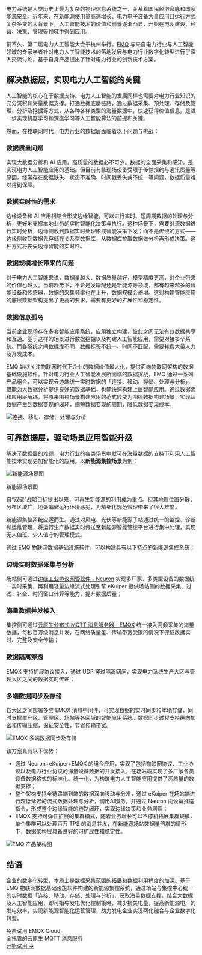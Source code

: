电力系统是人类历史上最为复杂的物理信息系统之一，关系着国民经济命脉和国家能源安全。近年来，在新能源使用量高速增长、电力电子装备大量应用且运行方式复杂多变的大背景下，人工智能技术的价值和前景逐渐凸显，开始在电网建设、经营、决策、管理等领域中得到应用。

前不久，第二届电力人工智能大会于杭州举行。[EMQ](https://www.emqx.com/zh) 与来自电力行业与人工智能领域的专家学者针对电力人工智能技术的落地发展与电力行业数字化转型进行了深入交流讨论，基于自身产品提出了针对电力行业的创新技术方案。

## 解决数据层，实现电力人工智能的关键

人工智能的核心在于数据支持。电力人工智能的发展同样也需要对电力行业知识的充分沉积和海量数据支撑。打通数据底层链路，通过数据采集、预处理、存储及管理、分析及挖掘等方式，从各种各样类型的海量数据中，快速获得价值信息，是进一步实现机器学习和深度学习等人工智能算法的前提和关键。 

然而，在物联网时代，电力行业的数据层面临着以下问题与挑战：

### 数据质量问题

实现大数据分析和 AI 应用，高质量的数据必不可少。数据的全面采集和感知，是实现电力人工智能应用的基础。但目前有些现场设备受限于传输规约与通讯质量等原因，经常存在数据缺失、状态不准确、时间戳丢失或不统一等问题，数据质量难以得到保障。

### 数据实时性的需求

边缘设备和 AI 应用相结合形成边缘智能，可以进行实时、短周期数据的处理与分析，更好地支撑本地业务的实时智能化决策与执行。这种场景下，需要对流数据进行实时分析，边缘侧收到数据实时处理形成智能决策下发；而不是传统的方式——边缘侧收到数据先存储在关系型数据库，从数据库拉取数据做分析再形成决策。这种方式将丧失边缘智能的实时性。

### 数据规模增长带来的问题

对于电力人工智能来说，数据量越大、数据质量越好，模型精度更高，对企业带来的价值也越大。当前趋势下，不论是发输配还是新能源等领域，都有越来越多的智能设备和传感器，数据的采集频率也在上升，数据规模会倍增。这对构建智能应用的底层数据架构提出了更高的要求，需要有更好的扩展性和稳定性。

### 数据信息孤岛

当前企业现场存在多套智能应用系统，应用独立构建，彼此之间无法有效数据共享和互通。基于这样的场景进行数据挖掘以及构建人工智能应用，需要对接多个系统。而各系统之间数据库不同、数据标签不统一、时间不匹配，需要耗费大量人力及开发成本。

EMQ 始终关注物联网时代下企业的数据价值最大化，提供面向物联网架构的数据基础设施软件。针对电力行业人工智能发展所面临的数据挑战，EMQ 通过一系列产品组合，可以实现云边端统一实时数据的「连接、移动、存储、处理与分析」，既能为大数据分析提供良好的数据基础，也能快速构建上层智能应用。通过数据流和应用层解耦，将原来围绕场景构建应用的范式转变为围绕数据构建场景，实现从数据产生到数据变现的闭环，缩短数据变现的周期，降低数据变现成本。

![连接、移动、存储、处理与分析](https://assets.emqx.com/images/9b56b99db31520e3ec06ee6f664e62d3.png)

## 可靠数据层，驱动场景应用智能升级

解决了数据层的难题，电力行业的各类场景中就可在海量数据的支持下利用人工智能技术实现更加智能化的应用。以**新能源集控场景**为例：

![新能源场景图](https://assets.emqx.com/images/6e88ba9afb654477ecf09483b51fe7f9.png)

新能源场景图

自“双碳”战略目标提出以来，可再生新能源的利用成为重点。但其地理位置分散，分布区域广，地处偏僻运行环境恶劣，为精细化规范管理带来了很大难度。

新能源集控系统应运而生。通过对风电、光伏等新能源子站通过统一的监控、诊断和运维管理，将运行生产数据实时传送至新能源智能管控平台进行集中处理，实现无人值班、少人值守的管理模式。

通过 EMQ 物联网数据基础设施软件，可以构建具有以下特点的新能源集控系统：

### 边缘实时数据采集与分析

场站侧可通过[边缘工业协议网管软件 - Neuron](https://www.emqx.com/zh/products/neuron) 实现多厂家、多类型设备的数据统一实时采集，再利用轻量边缘流式处理引擎 eKuiper 提供场站侧的数据采集、过滤、补全、时间窗口计算等能力，提升数据质量；

### 海量数据并发接入

集控侧可通过[云原生分布式 MQTT 消息服务器 - EMQX](https://www.emqx.io/zh) 统一接入高频采集的海量数据，每秒百万级消息并发，在网络质量差、传输带宽受限的情况下保证数据实时、完整及安全传输；

### 数据隔离穿透

EMQX 支持扩展协议接入，通过 UDP 穿过隔离网闸，实现电力系统生产大区与管理大区之间的数据实时传递；

### 多端数据同步及存储

各大区之间部署多套 EMQX 消息中间件，可实现数据的实时同步和本地存储，同时支撑生产区、管理区、场站等各区域的智能应用系统。数据同步过程支持纵向加密和传输压缩，保证安全性，节省传输带宽。

![EMQX 多端数据同步及存储](https://assets.emqx.com/images/0c5d90064b726e784108dcde452020ca.png)

 该方案具有以下优势：

- 通过 Neuron+eKuiper+EMQX 的组合应用，实现了包括物联网协议、工业协议以及电力行业协议的海量设备数据的并发接入，在场站端实现了多厂家各类设备数据格式的标准化、统一化，为构筑电力人工智能应用提供了高质量的数据支撑；
- 整个架构支持全链路端到端的数据双向移动与分发，通过 eKuiper 在场站端进行超低延迟的流式数据处理与分析，调用AI服务，并通过 Neuron 向设备推送指令，形成整个边缘智能的链路闭环，实现边缘决策和业务洞察；
- EMQX 支持可弹性扩展的集群模式，随着业务增长可以不停机拓展集群规模，单个集群可以处理百万 TPS 的消息并发，在新能源场站数据量倍增的情形下，数据架构层具备良好的可扩展性和稳定性。

![EMQ 产品架构图](https://assets.emqx.com/images/14b71056480fee2b93b71ec3d9ba8094.png)


## 结语

企业的数字化转型，本质上是数据采集范围的拓展和数据利用程度的加深。基于 EMQ 物联网数据基础设施软件构建的新能源集控系统，通过场站与集控中心统一的实时数据「连接、移动、存储、处理与分析」，获取海量数据支撑，结合大数据及人工智能应用，即可指导发电优化控制策略，减少损失电量，提高新能源电厂的发电效率，实现新能源智能化运营管理，助力发电企业实现两化融合与企业数字化转型。


<section class="promotion">
    <div>
        免费试用 EMQX Cloud
        <div class="is-size-14 is-text-normal has-text-weight-normal">全托管的云原生 MQTT 消息服务</div>
    </div>
    <a href="https://www.emqx.com/zh/signup?continue=https://cloud.emqx.com/console/deployments/0?oper=new" class="button is-gradient px-5">开始试用 →</a >
</section>
